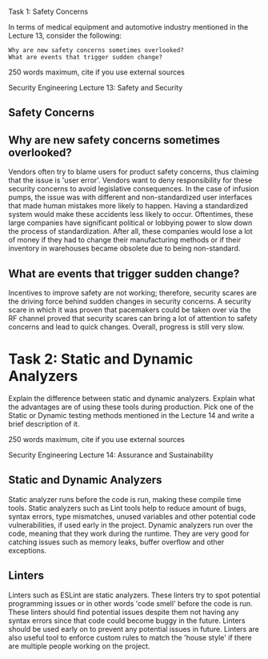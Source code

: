  Task 1: Safety Concerns

In terms of medical equipment and automotive industry mentioned in the Lecture 13, consider the following:

    Why are new safety concerns sometimes overlooked?
    What are events that trigger sudden change?

250 words maximum, cite if you use external sources

Security Engineering Lecture 13: Safety and Security

## Safety Concerns

## Why are new safety concerns sometimes overlooked?
Vendors often try to blame users for product safety concerns, thus claiming that the issue is 'user error'. Vendors want to deny responsibility for these security concerns to avoid legislative consequences. In the case of infusion pumps, the issue was with different and non-standardized user interfaces that made human mistakes more likely to happen. Having a standardized system would make these accidents less likely to occur. Oftentimes, these large companies have significant political or lobbying power to slow down the process of standardization. After all, these companies would lose a lot of money if they had to change their manufacturing methods or if their inventory in warehouses became obsolete due to being non-standard.

## What are events that trigger sudden change?
Incentives to improve safety are not working; therefore, security scares are the driving force behind sudden changes in security concerns. A security scare in which it was proven that pacemakers could be taken over via the RF channel proved that security scares can bring a lot of attention to safety concerns and lead to quick changes. Overall, progress is still very slow.

# Task 2: Static and Dynamic Analyzers

Explain the difference between static and dynamic analyzers. Explain what the advantages are of using these tools during production. Pick one of the Static or Dynamic testing methods mentioned in the Lecture 14 and write a brief description of it.

250 words maximum, cite if you use external sources

Security Engineering Lecture 14: Assurance and Sustainability

## Static and Dynamic Analyzers
Static analyzer runs before the code is run, making these compile time tools. Static analyzers such as Lint tools help to reduce amount of bugs, syntax errors, type mismatches, unused variables and other potential code vulnerabilities, if used early in the project. Dynamic analyzers run over the code, meaning that they work during the runtime. They are very good for catching issues such as memory leaks, buffer overflow and other exceptions.

## Linters
Linters such as ESLint are static analyzers. These linters try to spot potential programming issues or in other words 'code smell' before the code is run. These linters should find potential issues despite them not having any syntax errors since that code could become buggy in the future. Linters should be used early on to prevent any potential issues in future. Linters are also useful tool to enforce custom rules to match the 'house style' if there are multiple people working on the project.